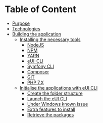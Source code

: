 Table of Content
================

- [Purpose](purpose)
- [Technologies](technologies)
- [Building the application](Building-the-application)
  - [Installing the necessary tools](Necessary-Tools)
    - [NodeJS](Necessary-Tools#nodejs)
    - [NPM](Necessary-Tools#npm)
    - [YARN](Necessary-Tools#yarn)
    - [eUI-CLI](Necessary-Tools#eui-cli)
    - [Symfony CLI](Necessary-Tools#symfony-cli)
    - [Composer](Necessary-Toolss#composer)
    - [GIT](Necessary-Tools#git)
    - [PHP 7.X](Necessary-Tools#php-7x)
  - [Initialise the applications with eUI CLI](Initialise-the-application)
    - [Create the folder structure](Initialise-the-application#Create-the-folder-structure)
    - [Launch the eUI CLI](Initialise-the-application#Launch-the-eUI-CLI)
    - [Under Windows known issue](Initialise-the-application#Under-Windows-known-issue)
    - [Extra features to install](Initialise-the-application#Extra-features-to-install)
    - [Retrieve the packages](Initialise-the-application#Retrieve-the-packages)